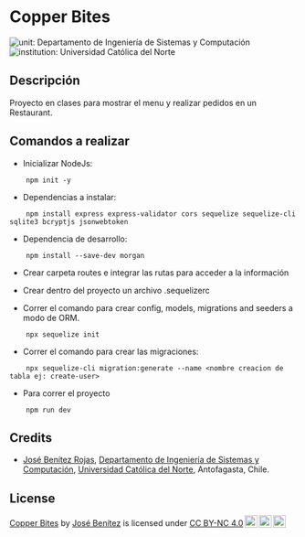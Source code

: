 # Copper Bites

![unit: Departamento de Ingeniería de Sistemas y Computación](https://img.shields.io/badge/course-Departamento%20de%20Ingenier%C3%ADa%20de%20Sistemas%20y%20Computaci%C3%B3n-blue?logo=coursera)
![institution: Universidad Católica del Norte](https://img.shields.io/badge/institution-Universidad%20Cat%C3%B3lica%20del%20Norte-blue?logo=google-scholar)

## Descripción

Proyecto en clases para mostrar el menu y realizar pedidos en un Restaurant.

## Comandos a realizar

* Inicializar NodeJs:

```
    npm init -y
```

* Dependencias a instalar:

```
    npm install express express-validator cors sequelize sequelize-cli sqlite3 bcryptjs jsonwebtoken
```

* Dependencia de desarrollo:

```
    npm install --save-dev morgan
```

* Crear carpeta routes e integrar las rutas para acceder a la información

* Crear dentro del proyecto un archivo .sequelizerc

* Correr el comando para crear config, models, migrations and seeders a modo de ORM.

```
    npx sequelize init 
```

* Correr el comando para crear las migraciones:
```
    npx sequelize-cli migration:generate --name <nombre creacion de tabla ej: create-user>
```

* Para correr el proyecto

```
    npm run dev
```

## Credits

- [José Benítez Rojas](https://github.com/zeosjb), [Departamento de Ingeniería de Sistemas y Computación](http://www.disc.ucn.cl), [Universidad Católica del Norte](http://wwww.ucn.cl),
  Antofagasta, Chile.

## License

 <p xmlns:cc="http://creativecommons.org/ns#" xmlns:dct="http://purl.org/dc/terms/"><a property="dct:title" rel="cc:attributionURL" href="https://github.com/zeosjb/CopperBitesSqlite">Copper Bites</a> by <a rel="cc:attributionURL dct:creator" property="cc:attributionName" href="https://github.com/zeosjb">José Benítez</a> is licensed under <a href="https://creativecommons.org/licenses/by-nc/4.0/?ref=chooser-v1" target="_blank" rel="license noopener noreferrer" style="display:inline-block;">CC BY-NC 4.0<img style="height:22px!important;margin-left:3px;vertical-align:text-bottom;" src="https://mirrors.creativecommons.org/presskit/icons/cc.svg?ref=chooser-v1" alt=""><img style="height:22px!important;margin-left:3px;vertical-align:text-bottom;" src="https://mirrors.creativecommons.org/presskit/icons/by.svg?ref=chooser-v1" alt=""><img style="height:22px!important;margin-left:3px;vertical-align:text-bottom;" src="https://mirrors.creativecommons.org/presskit/icons/nc.svg?ref=chooser-v1" alt=""></a></p> 
